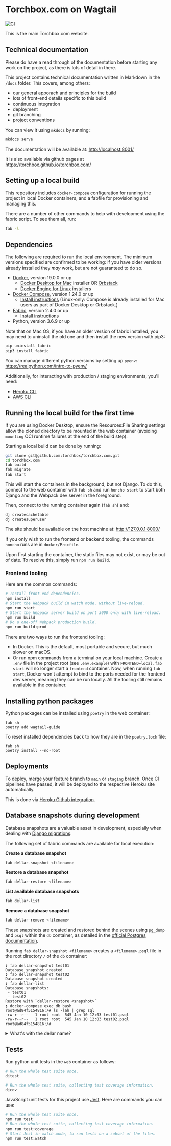 # Torchbox.com on Wagtail

[![CI](https://github.com/torchbox/torchbox.com/actions/workflows/test.yml/badge.svg)](https://github.com/torchbox/torchbox.com/actions/workflows/test.yml)

This is the main Torchbox.com website.

## Technical documentation

Please do have a read through of the documentation before starting any work on the project, as there is lots of detail in there.

This project contains technical documentation written in Markdown in the `/docs` folder. This covers, among others:

- our general apporach and principles for the build
- lots of front-end details specific to this build
- continuous integration
- deployment
- git branching
- project conventions

You can view it using `mkdocs` by running:

```bash
mkdocs serve
```

The documentation will be available at: <http://localhost:8001/>

It is also available via github pages at https://torchbox.github.io/torchbox.com/

## Setting up a local build

This repository includes `docker-compose` configuration for running the project in local Docker containers,
and a fabfile for provisioning and managing this.

There are a number of other commands to help with development using the fabric script. To see them all, run:

```bash
fab -l
```

## Dependencies

The following are required to run the local environment. The minimum versions specified are confirmed to be working:
if you have older versions already installed they _may_ work, but are not guaranteed to do so.

- [Docker](https://www.docker.com/), version 19.0.0 or up
  - [Docker Desktop for Mac](https://hub.docker.com/editions/community/docker-ce-desktop-mac) installer OR [Orbstack](https://docs.orbstack.dev/install)
  - [Docker Engine for Linux](https://hub.docker.com/search?q=&type=edition&offering=community&sort=updated_at&order=desc&operating_system=linux) installers
- [Docker Compose](https://docs.docker.com/compose/), version 1.24.0 or up
  - [Install instructions](https://docs.docker.com/compose/install/) (Linux-only: Compose is already installed for Mac users as part of Docker Desktop or Orbstack.)
- [Fabric](https://www.fabfile.org/), version 2.4.0 or up
  - [Install instructions](https://www.fabfile.org/installing.html)
- Python, version 3.6.9 or up

Note that on Mac OS, if you have an older version of fabric installed, you may need to uninstall the old one and then install the new version with pip3:

```bash
pip uninstall fabric
pip3 install fabric
```

You can manage different python versions by setting up `pyenv`: https://realpython.com/intro-to-pyenv/

Additionally, for interacting with production / staging environments, you'll need:

- [Heroku CLI](https://devcenter.heroku.com/articles/heroku-cli)
- [AWS CLI](https://docs.aws.amazon.com/cli/latest/userguide/install-cliv2.html)

## Running the local build for the first time

If you are using Docker Desktop, ensure the Resources:File Sharing settings allow the cloned directory to be mounted in the web container (avoiding `mounting` OCI runtime failures at the end of the build step).

Starting a local build can be done by running:

```bash
git clone git@github.com:torchbox/torchbox.com.git
cd torchbox.com
fab build
fab migrate
fab start
```

This will start the containers in the background, but not Django. To do this, connect to the web container with `fab sh` and run `honcho start` to start both Django and the Webpack dev server in the foreground.

Then, connect to the running container again (`fab sh`) and:

```bash
dj createcachetable
dj createsuperuser
```

The site should be available on the host machine at: http://127.0.0.1:8000/

If you only wish to run the frontend or backend tooling, the commands `honcho` runs are in `docker/Procfile`.

Upon first starting the container, the static files may not exist, or may be out of date. To resolve this, simply run `npm run build`.

### Frontend tooling

Here are the common commands:

```bash
# Install front-end dependencies.
npm install
# Start the Webpack build in watch mode, without live-reload.
npm run start
# Start the Webpack server build on port 3000 only with live-reload.
npm run build
# Do a one-off Webpack production build.
npm run build:prod
```

There are two ways to run the frontend tooling:

- In Docker. This is the default, most portable and secure, but much slower on macOS.
- Or run npm commands from a terminal on your local machine. Create a `.env` file in the project root (see `.env.example`) with `FRONTEND=local`. `fab start` will no longer start a `frontend` container. Now, when running `fab start`, Docker won't attempt to bind to the ports needed for the frontend dev server, meaning they can be run locally. All the tooling still remains available in the container.

## Installing python packages

Python packages can be installed using `poetry` in the web container:

```
fab sh
poetry add wagtail-guide
```

To reset installed dependencies back to how they are in the `poetry.lock` file:

```
fab sh
poetry install --no-root
```

## Deployments

To deploy, merge your feature branch to `main` or `staging` branch. Once CI pipelines have passed, it will be deployed to the respective Heroku site automatically.

This is done via [Heroku Github integration](https://devcenter.heroku.com/articles/github-integration).

## Database snapshots during development

Database snapshots are a valuable asset in development, especially when dealing with [Django migrations](https://docs.djangoproject.com/en/4.2/topics/migrations/).

The following set of fabric commands are available for local execution:

**Create a database snapshot**

```bash
fab dellar-snapshot <filename>
```

**Restore a database snapshot**

```bash
fab dellar-restore <filename>
```

**List available database snapshots**

```bash
fab dellar-list
```

**Remove a database snapshot**

```bash
fab dellar-remove <filename>
```

These snapshots are created and restored behind the scenes using `pg_dump` and `psql` within the `db` container, as detailed in the [official Postgres documentation](https://www.postgresql.org/docs/13/backup-dump.html#BACKUP-DUMP-RESTORE).

Running `fab dellar-snapshot <filename>` creates a `<filename>.psql` file in the root directory `/` of the `db` container:

```console
❯ fab dellar-snapshot test01
Database snapshot created
❯ fab dellar-snapshot test02
Database snapshot created
❯ fab dellar-list
Database snapshots:
 - test01
 - test02
Restore with `dellar-restore <snapshot>`
❯ docker-compose exec db bash
root@ad84f5154816:/# ls -lah | grep sql
-rw-r--r--   1 root root  545 Jan 10 12:03 test01.psql
-rw-r--r--   1 root root  545 Jan 10 12:03 test02.psql
root@ad84f5154816:/#
```

<details>
  <summary>What's with the dellar name?</summary>
    These commands draw inspiration from [Stellar](https://pypi.org/project/stellar/) — a database snapshot and restore tool that is no longer maintained.
</details>

## Tests

Run python unit tests in the `web` container as follows:

```sh
# Run the whole test suite once.
djtest

# Run the whole test suite, collecting test coverage information.
djcov
```

JavaScript unit tests for this project use [Jest](https://jestjs.io/). Here are commands you can use:

```sh
# Run the whole test suite once.
npm run test
# Run the whole test suite, collecting test coverage information.
npm run test:coverage
# Start Jest in watch mode, to run tests on a subset of the files.
npm run test:watch
```
